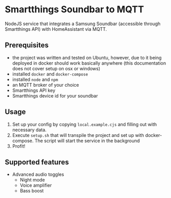 # Smartthings Soundbar to MQTT

NodeJS service that integrates a Samsung Soundbar (accessible through Smartthings API)
with HomeAssistant via MQTT.

## Prerequisites

- the project was written and tested on Ubuntu, 
  however, due to it being deployed in docker should work basically anywhere
  (this documentation does not cover setup on osx or windows)
- installed `docker` and `docker-compose`
- installed `node` and `npm`
- an MQTT broker of your choice
- Smartthings API key
- Smartthings device id for your soundbar

## Usage

1. Set up your config by copying `local.example.cjs` and filling out with necessary data.
2. Execute `setup.sh` that will transpile the project and set up with docker-compose.
   The script will start the service in the background
3. Profit!

## Supported features

- Advanced audio toggles
    - Night mode
    - Voice amplifier
    - Bass boost